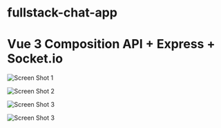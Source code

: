# fullstack-chat-app

# Vue 3 Composition API + Express + Socket.io

![Screen Shot 1](https://gcdnb.pbrd.co/images/bMdxR30uaN8Q.png?o=1)

![Screen Shot 2](https://gcdnb.pbrd.co/images/RQLLDmtIk169.png?o=1)

![Screen Shot 3](https://gcdnb.pbrd.co/images/V9FVaoWIh6E3.png?o=1)

![Screen Shot 3](https://gcdnb.pbrd.co/images/kQKCl7H6aREo.png?o=1)
